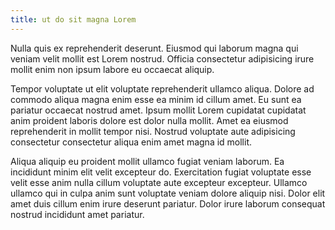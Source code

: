 ```yaml
---
title: ut do sit magna Lorem
---
```


Nulla quis ex reprehenderit deserunt. Eiusmod qui laborum magna qui veniam velit mollit est Lorem nostrud. Officia consectetur adipisicing irure mollit enim non ipsum labore eu occaecat aliquip.

Tempor voluptate ut elit voluptate reprehenderit ullamco aliqua. Dolore ad commodo aliqua magna enim esse ea minim id cillum amet. Eu sunt ea pariatur occaecat nostrud amet. Ipsum mollit Lorem cupidatat cupidatat anim proident laboris dolore est dolor nulla mollit. Amet ea eiusmod reprehenderit in mollit tempor nisi. Nostrud voluptate aute adipisicing consectetur consectetur aliqua enim amet magna id mollit.

Aliqua aliquip eu proident mollit ullamco fugiat veniam laborum. Ea incididunt minim elit velit excepteur do. Exercitation fugiat voluptate esse velit esse anim nulla cillum voluptate aute excepteur excepteur. Ullamco ullamco qui in culpa anim sunt voluptate veniam dolore aliquip nisi. Dolor elit amet duis cillum enim irure deserunt pariatur. Dolor irure laborum consequat nostrud incididunt amet pariatur.